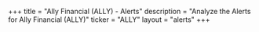 +++
title = "Ally Financial (ALLY) - Alerts"
description = "Analyze the Alerts for Ally Financial (ALLY)"
ticker = "ALLY"
layout = "alerts"
+++

